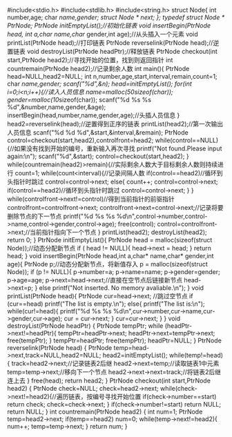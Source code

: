 #include<stdio.h>
#include<stdlib.h>
#include<string.h>
struct Node{
	int number,age;
    char *name,*gender;
	struct Node * next; 
};
typedef struct Node  * PtrNode;
PtrNode  initEmptyList();//初始化链表
void insertBegin(PtrNode head, int a,char* name,char* gender,int age);//从头插入一个元素
void printList(PtrNode head);//打印链表
PtrNode reverselink(PtrNode head);//逆置链表
void destroyList(PtrNode headPtr);//释放链表
PtrNode checkout(int start,PtrNode head2);//寻找开始的位置，找到则返回指针
int countremain(PtrNode head2);//记录剩余人数
int main(){
    PtrNode head=NULL,head2=NULL;
    int n,number,age,start,interval,remain,count=1;
    char *name,*gender;
    scanf("%d",&n);
    head=initEmptyList();
    for(int i=0;i<n;i++){//读入人员信息
        name=malloc(50*sizeof(char));
        gender=malloc(10*sizeof(char));
        scanf("%d %s %s %d",&number,name,gender,&age);
        insertBegin(head,number,name,gender,age);//头插人员信息
    }
    head2=reverselink(head);//逆置得到正序的链表
    printList(head2);//第一次输出人员信息
    scanf("%d %d %d",&start,&interval,&remain);
    PtrNode control=checkout(start,head2),controlfront=head2;
    while(control==NULL){//如果没有找到开始的编号，重新输入再次寻找
        printf("Not found.Please input again:\n");
        scanf("%d",&start);
        control=checkout(start,head2);
    }
    while(countremain(head2)>remain){//实际剩余人数大于目标剩余人数则持续进行
        count=1;
        while(count<interval){//记录间隔人数
            if(control==head2)//循环到头指针时跳过
                control=control->next;
            else{
                count++;
                control=control->next;
                if(control==head2)//循环到头指针时跳过
                    control=control->next;
            }
        }
        while(controlfront->next!=control)//得到当前指针的前驱指针
            controlfront=controlfront->next;
        controlfront->next=control->next;//记录将要删除节点的下一节点
        printf("%d %s %s %d\n",control->number,control->name,control->gender,control->age);
        free(control);
        control=controlfront->next;//当前指针指向下一个节点
    }
    printList(head2);
    destroyList(head2);
    return 0;
}
PtrNode  initEmptyList(){
	PtrNode head = malloc(sizeof(struct Node));//动态分配新节点
	if ( head != NULL){
		head->next = head;
	} 
	return head;
}
void insertBegin(PtrNode head,int a,char* name,char* gender,int age){
	PtrNode p;//动态分配新节点，将新值存入
	p = malloc(sizeof(struct Node));
	if (p != NULL){
		p->number=a;
        p->name=name;
        p->gender=gender;
        p->age=age;
		p->next=head->next;//直接在空节点后链接新节点
		head->next=p;
	}
	else 
        printf("Not inserted. No memory avaliable.\n");
}
void printList(PtrNode head){
    PtrNode cur=head->next; //跳过空节点
    if (cur==head)
    	   printf("The list is empty.\n");
    else{
	   printf("The list is:\n");
	   while(cur!=head){
   	        printf("%d %s %s %d\n",cur->number,cur->name,cur->gender,cur->age);
             cur = cur->next;
         } 
        cur=cur->next;
    }
}
void destroyList(PtrNode headPtr)
{
    PtrNode tempPtr;
    while (headPtr->next!=headPtr){
        tempPtr=headPtr->next;
        headPtr->next=tempPtr->next;
        free(tempPtr);
    }
    tempPtr=headPtr;
    free(tempPtr);
    headPtr=NULL;
}
PtrNode reverselink(PtrNode head)
{
    PtrNode temp=head->next,track=NULL,head2=NULL;
    head2=initEmptyList();
    while(temp!=head){
        track=head2->next;//记录链表2后继
        head2->next=temp;//读取链表1中元素
        temp=temp->next;//移向下一个节点
        head2->next->next=track;//将链表2后继连上去
    }
    free(head);
    return head2;
}
PtrNode checkout(int start,PtrNode head2)
{
    PtrNode check=NULL;
    check=head2->next;
    while(check->next!=head2){//遍历链表，按编号寻找开始位置
        if(check->number==start)
            return check;
        check=check->next;
    }
    if(check->number!=start)
        return NULL;
    return NULL;
}
int countremain(PtrNode head2)
{
    int num=1;
    PtrNode temp=head2->next;
    if(temp==head2)
        num=0;
    while(temp->next!=head2){
        num++;
        temp=temp->next;
    }
    return num;
}